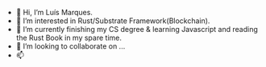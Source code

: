 - 👋 Hi, I’m Luís Marques.
- 👀 I’m interested in Rust/Substrate Framework(Blockchain).
- 🌱 I’m currently finishing my CS degree & learning Javascript and reading the Rust Book in my spare time.
- 💞️ I’m looking to collaborate on ...
- 📫 

<!---
LuisZMarques/LuisZMarques is a ✨ special ✨ repository because its `README.md` (this file) appears on your GitHub profile.
You can click the Preview link to take a look at your changes.
--->
